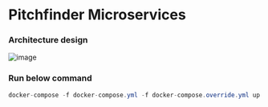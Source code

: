 # Pitchfinder Microservices

### Architecture design
![image](https://github.com/user-attachments/assets/f506da32-32b4-411c-ad41-01c773f23635)

### Run below command

```csharp
docker-compose -f docker-compose.yml -f docker-compose.override.yml up -d
```
